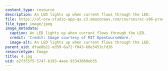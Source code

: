 ```yaml
---
content_type: resource
description: An LED lights up when current flows through the LED.
file: https://ol-ocw-studio-app-qa.s3.amazonaws.com/courses/ec-s06-practical-electronics-fall-2004/e2f355f55747b1934aee93343860eb35_4.jpg
file_type: image/jpeg
image_metadata:
  caption: An LED lights up when current flows through the LED.
  credit: 'Credit: Image courtesy of MIT OpenCourseWare.'
  image-alt: An LED lights up when current flows through the LED.
parent_uid: dfae6b21-ed59-6a72-f043-68e5453cfd36
resourcetype: Image
title: 4.jpg
uid: e2f355f5-5747-b193-4aee-93343860eb35
---
```

